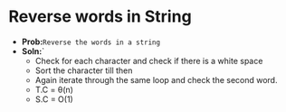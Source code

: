 # Reverse words in String
- **Prob:**`Reverse the words in a string`
- **Soln:**`
  - Check for each character and check if there is a white space
  - Sort the character till then
  - Again iterate through the same loop and check the second word.
  - T.C = θ(n)
  - S.C = O(1)
